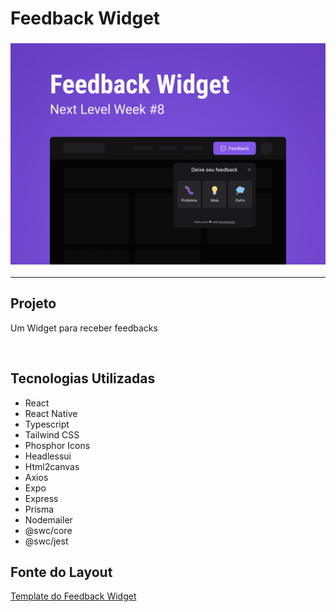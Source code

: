 # Feedback Widget
<h3 align = "center">
    <img src="./readmeImages/coverImage.png">
</h3>

---

## Projeto

<p>Um Widget para receber feedbacks</p>
<br>



## Tecnologias Utilizadas 

<ul>
  <li>React</li>
  <li>React Native</li>
  <li>Typescript</li>
  <li>Tailwind CSS</li>
  <li>Phosphor Icons</li>
  <li>Headlessui</li>
  <li>Html2canvas</li>
  <li>Axios</li>
  <li>Expo</li>
  <li>Express</li>
  <li>Prisma</li>
  <li>Nodemailer</li>
  <li>@swc/core</li>
  <li>@swc/jest</li>
 </ul>
 
## Fonte do Layout
 [Template do Feedback Widget](https://www.figma.com/community/file/1102912516166573468)
